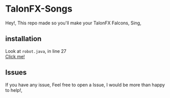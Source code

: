 # TalonFX-Songs
Hey!,
This repo made so you'll make your TalonFX Falcons, Sing,
## installation
Look at `robot.java`, in line 27
<br>
[Click me!](https://github.com/arnon001/TalonFX-Songs/blob/Rapid-React/src/main/java/frc/robot/Robot.java#L27)
## Issues
If you have any issue,
Feel free to open a Issue, I would be more than happy to help!,
